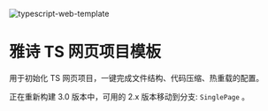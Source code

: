 ![typescript-web-template](favicon.ico)

# 雅诗 TS 网页项目模板

用于初始化 TS 网页项目，一键完成文件结构、代码压缩、热重载的配置。

正在重新构建 3.0 版本中，可用的 2.x 版本移动到分支: `SinglePage` 。
